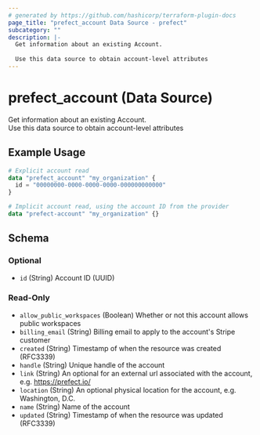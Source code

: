 ```yaml
---
# generated by https://github.com/hashicorp/terraform-plugin-docs
page_title: "prefect_account Data Source - prefect"
subcategory: ""
description: |-
  Get information about an existing Account.
  
  Use this data source to obtain account-level attributes
---
```


# prefect_account (Data Source)

Get information about an existing Account.
<br>
Use this data source to obtain account-level attributes

## Example Usage

```terraform
# Explicit account read
data "prefect_account" "my_organization" {
  id = "00000000-0000-0000-0000-000000000000"
}

# Implicit account read, using the account ID from the provider
data "prefect-account" "my_organization" {}
```

<!-- schema generated by tfplugindocs -->
## Schema

### Optional

- `id` (String) Account ID (UUID)

### Read-Only

- `allow_public_workspaces` (Boolean) Whether or not this account allows public workspaces
- `billing_email` (String) Billing email to apply to the account's Stripe customer
- `created` (String) Timestamp of when the resource was created (RFC3339)
- `handle` (String) Unique handle of the account
- `link` (String) An optional for an external url associated with the account, e.g. https://prefect.io/
- `location` (String) An optional physical location for the account, e.g. Washington, D.C.
- `name` (String) Name of the account
- `updated` (String) Timestamp of when the resource was updated (RFC3339)
